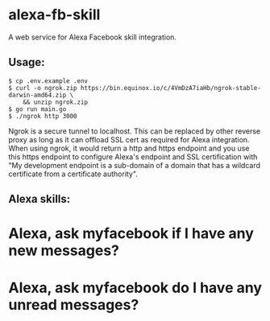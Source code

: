 alexa-fb-skill
==============

A web service for Alexa Facebook skill integration.

Usage:
------

```
$ cp .env.example .env
$ curl -o ngrok.zip https://bin.equinox.io/c/4VmDzA7iaHb/ngrok-stable-darwin-amd64.zip \
    && unzip ngrok.zip
$ go run main.go
$ ./ngrok http 3000
```

Ngrok is a secure tunnel to localhost. This can be replaced by other reverse proxy
as long as it can offload SSL cert as required for Alexa integration. When using
ngrok, it would return a http and https endpoint and you use this https endpoint to
configure Alexa's endpoint and SSL certification with "My development endpoint is
a sub-domain of a domain that has a wildcard certificate from a certificate authority".


Alexa skills:
-------------

# Alexa, ask myfacebook if I have any new messages?
# Alexa, ask myfacebook do I have any unread messages?